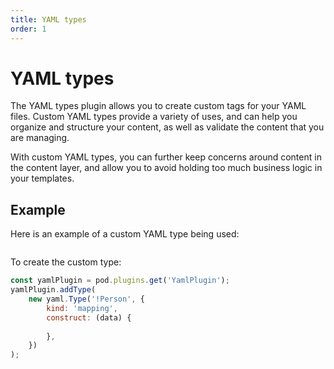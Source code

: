 ```yaml
---
title: YAML types
order: 1
---
```

# YAML types

The YAML types plugin allows you to create custom tags for your YAML files.
Custom YAML types provide a variety of uses, and can help you organize and
structure your content, as well as validate the content that you are managing.

With custom YAML types, you can further keep concerns around content in the
content layer, and allow you to avoid holding too much business logic in your
templates.

## Example

Here is an example of a custom YAML type being used:

```yaml


```

To create the custom type:

```js
const yamlPlugin = pod.plugins.get('YamlPlugin');
yamlPlugin.addType(
    new yaml.Type('!Person', {
        kind: 'mapping',
        construct: (data) {
                   
        },
    })
);
```
